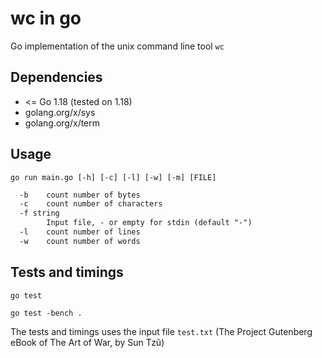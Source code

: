 # wc in go
Go implementation of the unix command line tool `wc`

## Dependencies
- <= Go 1.18 (tested on 1.18)
- golang.org/x/sys
- golang.org/x/term

## Usage
`go run main.go [-h] [-c] [-l] [-w] [-m] [FILE]`

```txt
  -b    count number of bytes
  -c    count number of characters
  -f string
        Input file, - or empty for stdin (default "-")
  -l    count number of lines
  -w    count number of words

```

## Tests and timings
`go test`

`go test -bench .`

The tests and timings uses the input file `test.txt` (The Project Gutenberg eBook of The Art of War, by Sun Tzŭ)
